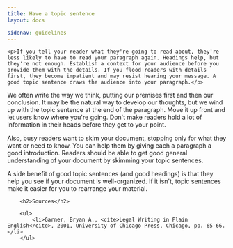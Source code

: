 ```yaml
---
title: Have a topic sentence
layout: docs

sidenav: guidelines
---
```








	<p>If you tell your reader what they're going to read about, they're less likely to have to read your paragraph again. Headings help, but they're not enough. Establish a context for your audience before you provide them with the details. If you flood readers with details first, they become impatient and may resist hearing your message. A good topic sentence draws the audience into your paragraph.</p>
<p>We often write the way we think, putting our premises first and then our conclusion. It may be the natural way to develop our thoughts, but we wind up with the topic sentence at the end of the paragraph. Move it up front and let users know where you're going. Don't make readers hold a lot of information in their heads before they get to your point.</p>
<p>Also, busy readers want to skim your document, stopping only for what they want or need to know. You can help them by giving each a paragraph a good introduction. Readers should be able to get good general understanding of your document by skimming your topic sentences.</p>
<p>A side benefit of good topic sentences (and good headings) is that they help you see if your document is well-organized. If it isn't, topic sentences make it easier for you to rearrange your material.</p>



		<h2>Sources</h2>

		<ul>
			<li>Garner, Bryan A., <cite>Legal Writing in Plain English</cite>, 2001, University of Chicago Press, Chicago, pp. 65-66.</li>
		</ul>
